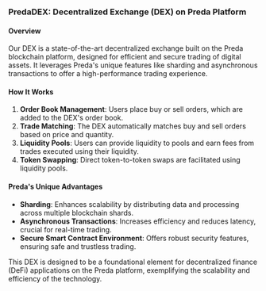### PredaDEX: Decentralized Exchange (DEX) on Preda Platform

#### Overview
Our DEX is a state-of-the-art decentralized exchange built on the Preda blockchain platform, designed for efficient and secure trading of digital assets. It leverages Preda's unique features like sharding and asynchronous transactions to offer a high-performance trading experience.

#### How It Works
1. **Order Book Management**: Users place buy or sell orders, which are added to the DEX's order book.
2. **Trade Matching**: The DEX automatically matches buy and sell orders based on price and quantity.
3. **Liquidity Pools**: Users can provide liquidity to pools and earn fees from trades executed using their liquidity.
4. **Token Swapping**: Direct token-to-token swaps are facilitated using liquidity pools.

#### Preda's Unique Advantages
- **Sharding**: Enhances scalability by distributing data and processing across multiple blockchain shards.
- **Asynchronous Transactions**: Increases efficiency and reduces latency, crucial for real-time trading.
- **Secure Smart Contract Environment**: Offers robust security features, ensuring safe and trustless trading.

This DEX is designed to be a foundational element for decentralized finance (DeFi) applications on the Preda platform, exemplifying the scalability and efficiency of the technology.